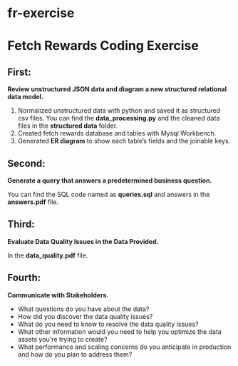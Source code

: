 # fr-exercise
# Fetch Rewards Coding Exercise

## First: 
**Review unstructured JSON data and diagram a new structured relational data model.** 

1. Normalized unstructured data with python and saved it as structured csv files. You can find the **data_processing.py** and the cleaned data files in the  **structured data** folder.
2. Created fetch rewards database and tables with Mysql Workbench. 
3. Generated  **ER diagram**   to show each table’s fields and the joinable keys.

## Second:
**Generate a query that answers a predetermined business question.** 

You can find the SQL code named as **queries.sql** and answers in the **answers.pdf** file.

## Third:

**Evaluate Data Quality Issues in the Data Provided.** 

In the **data_quality.pdf**  file.

## Fourth:

**Communicate with Stakeholders.** 


-   What questions do you have about the data?
-   How did you discover the data quality issues?
-   What do you need to know to resolve the data quality issues?
-   What other information would you need to help you optimize the data assets you're trying to create?
-   What performance and scaling concerns do you anticipate in production and how do you plan to address them?
